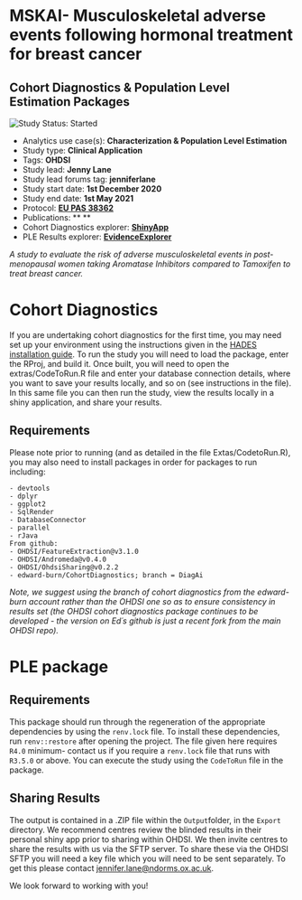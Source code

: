MSKAI- Musculoskeletal adverse events following hormonal treatment for breast cancer
========================================================================================================================================================
## Cohort Diagnostics & Population Level Estimation Packages

<img src="https://img.shields.io/badge/Study%20Status-Started-blue.svg" alt="Study Status: Started">

- Analytics use case(s): **Characterization & Population Level Estimation**
- Study type: **Clinical Application**
- Tags: **OHDSI**
- Study lead: **Jenny Lane**
- Study lead forums tag: **jenniferlane** 
- Study start date: **1st December 2020**
- Study end date: **1st May 2021**
- Protocol: **[EU PAS 38362](http://www.encepp.eu/encepp/viewResource.htm?id=38363)**
- Publications: ** **
- Cohort Diagnostics explorer: **[ShinyApp](https://jenniferlane.shinyapps.io/CohortDiagnosticsMSKAI_FinalDesign/)**
- PLE Results explorer: **[EvidenceExplorer]()**

*A study to evaluate the risk of adverse musculoskeletal events in post-menopausal women taking Aromatase Inhibitors compared to Tamoxifen to treat breast cancer.*

# Cohort Diagnostics
If you are undertaking cohort diagnostics for the first time, you may need set up your environment using the instructions given in the [HADES installation guide](https://ohdsi.github.io/Hades/rSetup.html). To run the study you will need to load the package, enter the RProj, and build it. Once built, you will need to open the extras/CodeToRun.R file and enter your database connection details, where you want to save your results locally, and so on (see instructions in the file). In this same file you can then run the study, view the results locally in a shiny application, and share your results.

## Requirements
Please note prior to running (and as detailed in the file Extas/CodetoRun.R), you may also need to install packages in order for packages to run including: 

```From CRAN:  
- devtools
- dplyr
- ggplot2
- SqlRender
- DatabaseConnector
- parallel
- rJava  
From github:  
- OHDSI/FeatureExtraction@v3.1.0
- OHDSI/Andromeda@v0.4.0
- OHDSI/OhdsiSharing@v0.2.2
- edward-burn/CohortDiagnostics; branch = DiagAi
``` 
*Note, we suggest using the branch of cohort diagnostics from the edward-burn account rather than the OHDSI one so as to ensure consistency in results set (the OHDSI cohort diagnostics package continues to be developed - the version on Ed´s github is just a recent fork from the main OHDSI repo).*   

# PLE package

## Requirements
This package should run through the regeneration of the appropriate dependencies by using the `renv.lock` file. To install these dependencies, run
`renv::restore` after opening the project. The file given here requires `R4.0` minimum- contact us if you require a `renv.lock` file that runs with `R3.5.0` or above. You can execute the study using the `CodeToRun` file in the package. 

## Sharing Results
The output is contained in a .ZIP file within the `Output`folder, in the `Export` directory.
We recommend centres review the blinded results in their personal shiny app prior to sharing within OHDSI. We then invite centres to share the results with us via the SFTP server. To share these via the OHDSI SFTP you will need a key file which you will need to be sent separately. To get this please contact jennifer.lane@ndorms.ox.ac.uk.

We look forward to working with you!
